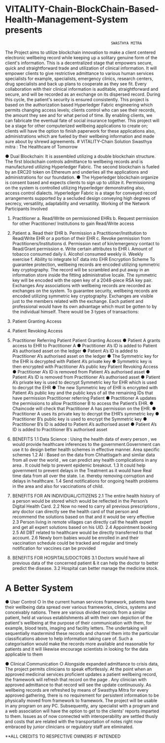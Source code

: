 # VITALITY-Chain-BlockChain-Based-Health-Management-System presents
                                                     
                                                    SWASTHYA MITRA

The Project aims to utilize blockchain innovation to make a client centered electronic wellbeing 
record while keeping up a solitary genuine form of the client's information. This is a 
decentralized stage that empowers secure, quick and straightforward trade and utilization of 
clinical information. It will empower clients to give restrictive admittance to various human services specialists 
for example, specialists, emergency clinics, research centers, drug specialists and back up plans to cooperate as they see fit. 
Every collaboration with their clinical information is auditable, straightforward and secure, and will be 
recorded as an exchange on its dispersed record. During this cycle, the patient's security is ensured consistently. This project is based on the authorization based Hyperledger Fabric engineering which permits changing access levels; clients control who can see their records, the amount they see and for what period of time. By enabling clients, we can fabricate the eventual fate of social insurance together. This project will be a stage for other 
computerized wellbeing applications to create on; clients will have the option to finish paperwork for these applications also, administrations which are fueled by their wellbeing information and made sure about by shrewd agreements.
                   # VITALITY-Chain Solution
Swasthya mitra  ​: The Healthcare of Tomorrow

● Dual Blockchain: It is assembled utilizing a double blockchain structure. The first blockchain controls admittance to wellbeing records and is manufactured utilizing Hyperledger Fabric. 
The second blockchain is fueled by an ERC20 token on Ethereum and underlies all the applications and administrations for our foundation.
● The Hyperledger blockchain organize is consent based and expects clients to sign up to utilize it. Permissioning on the system is controlled utilizing Hyperledger demonstrating also, access control dialects. Hyperledger Fabric is a stage for conveyed record arrangements supported by a secluded design conveying high degrees of secrecy, versatility, adaptability and versatility.
Working of the Network
Participants Involved
1. Practitioner
a. Read/Write on permissioned EHRs
b. Request permission for other Practitioner/ Institutions to gain Read/Write
access
2. Patient
a. Read their EHR
b. Permission a Practitioner/Institution to Read/Write EHR or a portion of their
EHR
c. Revoke permission from Practitioners/Institutions
d. Permission next of kin/emergency contact to Read/Grant permission
e. Write certain attributes to EHR
i. Amount of tobacco consumed daily
ii. Alcohol consumed weekly
iii. Weekly exercise
f. Ability to integrate IoT data into EHR
Encryption Scheme 
To guarantee protection, wellbeing records are encoded utilizing symmetric key cryptography. The record will be scrambled and put away in an information store inside the fitting administrative locale. The symmetric key will be encoded with the open key of a 2048-piece RSA key pair. 
Exchanges 
Any associations with wellbeing records are recorded as exchanges on the system. To guarantee security, wellbeing records are encoded utilizing symmetric key cryptography. 
Exchanges are visible just to the members related with the exchange. Each patient and professional would have its own advantage which must be gotten to by the individual himself.
There would be 3 types of transactions:
1. Patient Granting Access
2. Patient Revoking Access
3. Practitioner Referring Patient
Patient Granting Access
● Patient A grants access to EHR to Practitioner A
● Practitioner A’s ID is added to Patient A’s authorised asset on the ledger
● Patient A’s ID is added to Practitioner A’s authorised asset on the ledger
● The Symmetric key for the EHR is decrypted with Patient A’s private key
● Symmetric key is then encrypted with Practitioner A’s public key
Patient Revoking Access
● Practitioner A’s ID is removed from Patient A’s authorised asset
● Patient A’s ID is removed from Practitioner A’s authorised asset
● Patient A’s private key is used to decrypt Symmetric key for EHR which is
used to decrypt the EHR
● The new Symmetric key of EHR is encrypted with Patient A’s public key and
the public keys of all the remaining IDs that have permission
Practitioner referring Patient
● Practitioner A updates the permissions to allow Practitioner B to access the
Patient’s EHR.
● Chaincode will check that Practitioner A has permission on the EHR.
● Practitioner A uses its private key to decrypt the EHR’s symmetric key
● Practitioner B’s public key is used to encrypt the Symmetric key
● Practitioner B’s ID is added to Patient A’s authorised asset
● Patient A’s ID is added to Practitioner B’s authorised asset

1. BENEFITS
1.1 Data Science : Using the health data of every person , we would provide healthcare
inferences to the government.Government can use it to design better health schemes
in effective manner. Area specific schemes
1.2 AI : Based on the data from Chhattisgarh and similar data from all over the world ,
we can predict any health complications in any area . It could help to prevent epidemic
breakout.
1.3 It could help government to prevent delays in the Treatment as it would have Real
time data from all over the state. I.e. thereby removing corruption and delays in
healthcare.
1.4 Send notifications for ongoing health problems in the area and also for vaccinations
of child.

2. BENEFITS FOR AN INDIVIDUAL/CITIZENS
2.1 The entire health history of a person would be stored which would be reflected in
the Person’s Digital Health Card.
2.2 Now no need to carry all previous prescriptions , any doctor can directly see the
health card of that person and recommend the solutions based on that and it would be
very effective
2.3 Person living in remote villages can directly call the health expert and get all expert
solutions based on his UID.
2.4 Appointment booking
2.5 All DBT related to healthcare would be directly transferred to that account.
2.6 Newly born babies would be enrolled in and their vaccination schedule could be
tracked and regular and timely notification for vaccines can be provided

3. BENEFITS FOR HOSPITALS/DOCTORS
3.1 Doctors would have all previous data of the concerned patient & it can help the
doctor to better predict the disease.
3.2 Hospital can better manage the medicine stock.

# A Better System
● User Control
  ○ In the current human services framework, patients have their wellbeing data spread over various frameworks, clinics, systems and conceivably nations. There are various divided records from a similar patient, held at various establishments all with their own depiction of the patient's wellbeing at the purpose of their communication with them, for example, blood tests, imaging and facility letters. The undertaking will sequentially mastermind these records and channel them into the particular classifications above to help information taking care of. Such a categorisation would make the records more available and reasonable for patients and it will likewise encourage scientists in looking for the 
data applicable to them

● Clinical Communication
  ○ Alongside expanded admittance to crisis data, The project permits clinicians to speak effortlessly. At the point when an approved medicinal services proficient updates a patient wellbeing record, the framework will refresh that record on the page . Any clinician with approved admittance to that record will see the update continuously. As wellbeing records are refreshed by means of Swasthya Mitra for every approved gathering, there is no requirement for persistent information to be physically moved from framework to framework. The project will be usable in any program on any PC. Subsequently, any specialist with a program and a web association will have the option to get to the clients' reports imparted to them. Issues as of now connected with interoperability are settled thusly and costs that are related with the transportation of notes right now embraced by junior clinicians or 
regulatory staff are eliminated.

**ALL CREDITS TO RESPECTIVE OWNERS IF INTENDED
